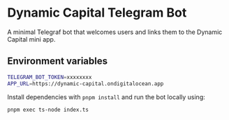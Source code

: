 # Dynamic Capital Telegram Bot

A minimal Telegraf bot that welcomes users and links them to the Dynamic Capital mini app.

## Environment variables

```bash
TELEGRAM_BOT_TOKEN=xxxxxxxx
APP_URL=https://dynamic-capital.ondigitalocean.app
```

Install dependencies with `pnpm install` and run the bot locally using:

```bash
pnpm exec ts-node index.ts
```
